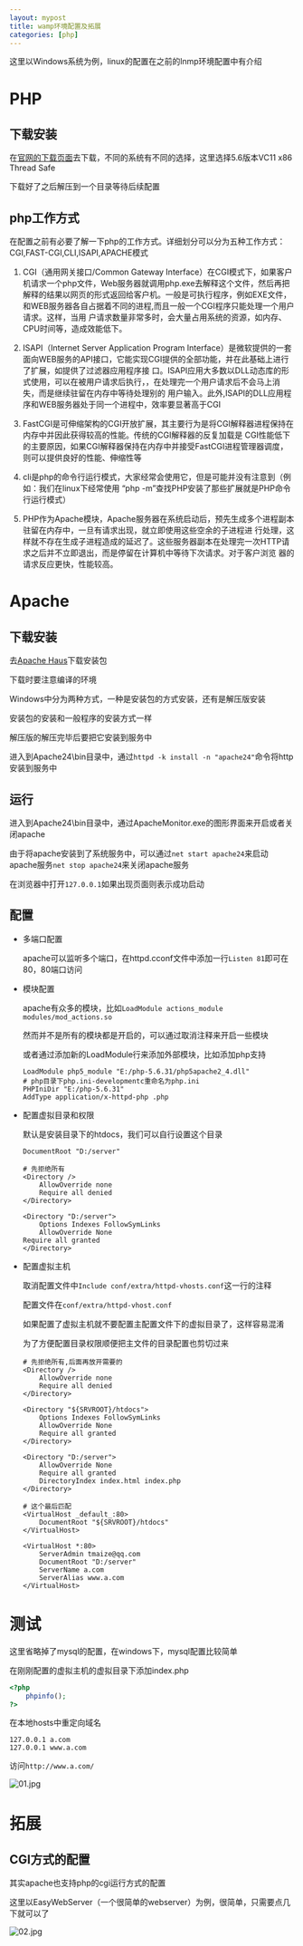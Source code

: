 ```yaml
---
layout: mypost
title: wamp环境配置及拓展
categories: [php]
---
```


这里以Windows系统为例，linux的配置在之前的lnmp环境配置中有介绍

# PHP

## 下载安装

在[官网的下载页面](http://php.net/downloads.php)去下载，不同的系统有不同的选择，这里选择5.6版本VC11 x86 Thread Safe

下载好了之后解压到一个目录等待后续配置

## php工作方式

在配置之前有必要了解一下php的工作方式。详细划分可以分为五种工作方式：CGI,FAST-CGI,CLI,ISAPI,APACHE模式

1. CGI（通用网关接口/Common Gateway Interface）在CGI模式下，如果客户机请求一个php文件，Web服务器就调用php.exe去解释这个文件，然后再把解释的结果以网页的形式返回给客户机。一般是可执行程序，例如EXE文件，和WEB服务器各自占据着不同的进程,而且一般一个CGI程序只能处理一个用户请求。这样，当用 户请求数量非常多时，会大量占用系统的资源，如内存、CPU时间等，造成效能低下。

2. ISAPI（Internet Server Application Program Interface）是微软提供的一套面向WEB服务的API接口，它能实现CGI提供的全部功能，并在此基础上进行了扩展，如提供了过滤器应用程序接 口。ISAPI应用大多数以DLL动态库的形式使用，可以在被用户请求后执行，，在处理完一个用户请求后不会马上消失，而是继续驻留在内存中等待处理别的 用户输入。此外,ISAPI的DLL应用程序和WEB服务器处于同一个进程中，效率要显著高于CGI

3. FastCGI是可伸缩架构的CGI开放扩展，其主要行为是将CGI解释器进程保持在内存中并因此获得较高的性能。传统的CGI解释器的反复加载是 CGI性能低下的主要原因，如果CGI解释器保持在内存中并接受FastCGI进程管理器调度，则可以提供良好的性能、伸缩性等

4. cli是php的命令行运行模式，大家经常会使用它，但是可能并没有注意到（例如：我们在linux下经常使用 “php -m”查找PHP安装了那些扩展就是PHP命令行运行模式）

5. PHP作为Apache模块，Apache服务器在系统启动后，预先生成多个进程副本驻留在内存中，一旦有请求出现，就立即使用这些空余的子进程进 行处理，这样就不存在生成子进程造成的延迟了。这些服务器副本在处理完一次HTTP请求之后并不立即退出，而是停留在计算机中等待下次请求。对于客户浏览 器的请求反应更快，性能较高。

# Apache

## 下载安装

去[Apache Haus](http://www.apachehaus.com/cgi-bin/download.plx)下载安装包

下载时要注意编译的环境

Windows中分为两种方式，一种是安装包的方式安装，还有是解压版安装

安装包的安装和一般程序的安装方式一样

解压版的解压完毕后要把它安装到服务中

进入到Apache24\bin目录中，通过`httpd -k install -n "apache24"`命令将http安装到服务中

## 运行

进入到Apache24\bin目录中，通过ApacheMonitor.exe的图形界面来开启或者关闭apache

由于将apache安装到了系统服务中，可以通过`net start apache24`来启动apache服务`net stop apache24`来关闭apache服务

在浏览器中打开`127.0.0.1`如果出现页面则表示成功启动

## 配置

+ 多端口配置

    apache可以监听多个端口，在httpd.cconf文件中添加一行`Listen 81`即可在80，80端口访问

+ 模块配置

    apache有众多的模块，比如`LoadModule actions_module modules/mod_actions.so`

    然而并不是所有的模块都是开启的，可以通过取消注释来开启一些模块

    或者通过添加新的LoadModule行来添加外部模块，比如添加php支持

    ```
    LoadModule php5_module "E:/php-5.6.31/php5apache2_4.dll"
    # php目录下php.ini-developmentc重命名为php.ini
    PHPIniDir "E:/php-5.6.31"
    AddType application/x-httpd-php .php
    ```

+ 配置虚拟目录和权限

    默认是安装目录下的htdocs，我们可以自行设置这个目录

    ```
    DocumentRoot "D:/server"

    # 先拒绝所有
    <Directory />
        AllowOverride none
        Require all denied
    </Directory>

    <Directory "D:/server">
        Options Indexes FollowSymLinks
        AllowOverride None
    Require all granted
    </Directory>
    ```

+ 配置虚拟主机

    取消配置文件中`Include conf/extra/httpd-vhosts.conf`这一行的注释

    配置文件在`conf/extra/httpd-vhost.conf`

    如果配置了虚拟主机就不要配置主配置文件下的虚拟目录了，这样容易混淆

    为了方便配置目录权限顺便把主文件的目录配置也剪切过来

    ```
    # 先拒绝所有,后面再放开需要的
    <Directory />
        AllowOverride none
        Require all denied
    </Directory>

    <Directory "${SRVROOT}/htdocs">
        Options Indexes FollowSymLinks
        AllowOverride None
        Require all granted
    </Directory>

    <Directory "D:/server">
        AllowOverride None
        Require all granted
        DirectoryIndex index.html index.php 
    </Directory>

    # 这个最后匹配
    <VirtualHost _default_:80>
        DocumentRoot "${SRVROOT}/htdocs"
    </VirtualHost>

    <VirtualHost *:80>
        ServerAdmin tmaize@qq.com
        DocumentRoot "D:/server"
        ServerName a.com
        ServerAlias www.a.com
    </VirtualHost>
    ```

# 测试

这里省略掉了mysql的配置，在windows下，mysql配置比较简单

在刚刚配置的虚拟主机的虚拟目录下添加index.php

```php
<?php 
    phpinfo();
?>
```

在本地hosts中重定向域名

```
127.0.0.1 a.com
127.0.0.1 www.a.com
```

访问`http://www.a.com/`

![01.jpg](01.jpg)

# 拓展

## CGI方式的配置

其实apache也支持php的cgi运行方式的配置

这里以EasyWebServer（一个很简单的webserver）为例，很简单，只需要点几下就可以了

![02.jpg](02.jpg)